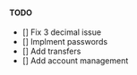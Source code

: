 #### TODO
- [] Fix 3 decimal issue
- [] Implment passwords
- [] Add transfers
- [] Add account management
